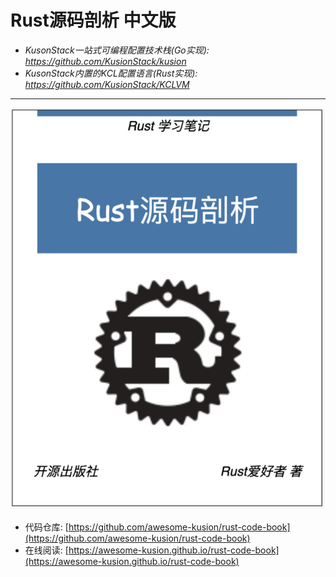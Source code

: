 # Rust源码剖析 中文版

- *KusonStack一站式可编程配置技术栈(Go实现): https://github.com/KusionStack/kusion*
- *KusonStack内置的KCL配置语言(Rust实现): https://github.com/KusionStack/KCLVM*

---

![](cover.jpg)

- 代码仓库: [https://github.com/awesome-kusion/rust-code-book](https://github.com/awesome-kusion/rust-code-book)
- 在线阅读: [https://awesome-kusion.github.io/rust-code-book](https://awesome-kusion.github.io/rust-code-book)

